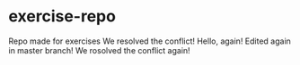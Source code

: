 # exercise-repo
Repo made for exercises
We resolved the conflict!
Hello, again!
Edited again in master branch!
We rosolved the conflict again!
